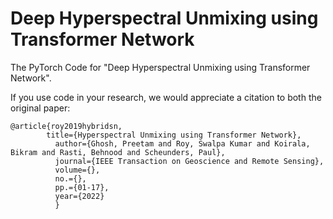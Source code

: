 # Deep Hyperspectral Unmixing using Transformer Network

The PyTorch Code for "Deep Hyperspectral Unmixing using Transformer Network".

If you use code in your research, we would appreciate a citation to both the original paper:

	@article{roy2019hybridsn,
        	title={Hyperspectral Unmixing using Transformer Network},
		      author={Ghosh, Preetam and Roy, Swalpa Kumar and Koirala, Bikram and Rasti, Behnood and Scheunders, Paul},
		      journal={IEEE Transaction on Geoscience and Remote Sensing},
		      volume={},
		      no.={},
		      pp.={01-17},
		      year={2022}
		      }
